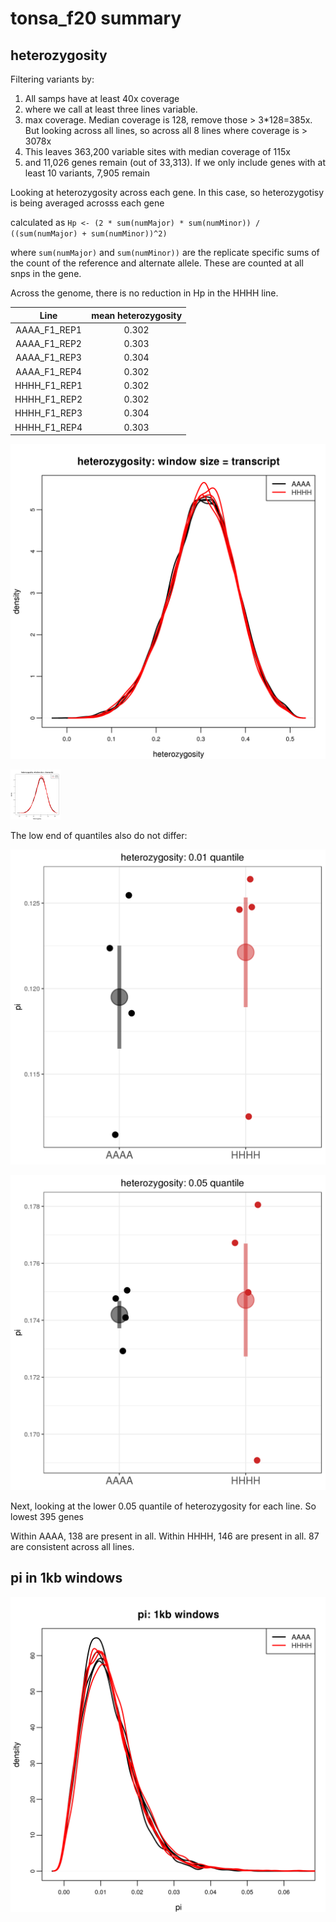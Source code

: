 # tonsa_f20 summary


## heterozygosity

Filtering variants by:

  1. All samps have at least 40x coverage
  2. where we call at least three lines variable.
  3. max coverage. Median coverage is 128, remove those > 3*128=385x. But looking across all lines, so across all 8 lines where coverage is > 3078x
  4. This leaves 363,200 variable sites with median coverage of 115x
  5. and 11,026 genes remain (out of 33,313). If we only include genes with at least 10 variants, 7,905 remain

Looking at heterozygosity across each gene. In this case, so heterozygotisy is being averaged acrosss each gene

calculated as 	`Hp <- (2 * sum(numMajor) * sum(numMinor)) / ((sum(numMajor) + sum(numMinor))^2)`

where `sum(numMajor)` and `sum(numMinor))` are the replicate specific sums of the count of the reference and alternate allele. These are counted at all snps in the gene. 

Across the genome, there is no reduction in Hp in the HHHH line. 

| Line    |  mean heterozygosity  |
|:------:| :-----:|
| AAAA_F1_REP1 | 0.302 |
| AAAA_F1_REP2 | 0.303 |
| AAAA_F1_REP3 | 0.304 |
| AAAA_F1_REP4 | 0.302 |
| HHHH_F1_REP1 | 0.302 |
| HHHH_F1_REP2 | 0.302 |
| HHHH_F1_REP3 | 0.304 |
| HHHH_F1_REP4 | 0.303 |

![alt text](https://raw.githubusercontent.com/rsbrennan/tonsa_f20/master/figures/heterozygosity.png)

<img src="https://raw.githubusercontent.com/rsbrennan/tonsa_f20/master/figures/heterozygosity.png" width="80">


The low end of quantiles also do not differ:

![alt text](https://raw.githubusercontent.com/rsbrennan/tonsa_f20/master/figures/het.01_quantile.png)  

![alt text](https://raw.githubusercontent.com/rsbrennan/tonsa_f20/master/figures/het.05_quantile.png)


Next, looking at the lower 0.05 quantile of heterozygosity for each line. So lowest 395 genes

Within AAAA, 138 are present in all.
Within HHHH, 146 are present in all.
87 are consistent across all lines. 



## pi in 1kb windows


![alt text](https://raw.githubusercontent.com/rsbrennan/tonsa_f20/master/figures/1kb.pi.hist.png)




















